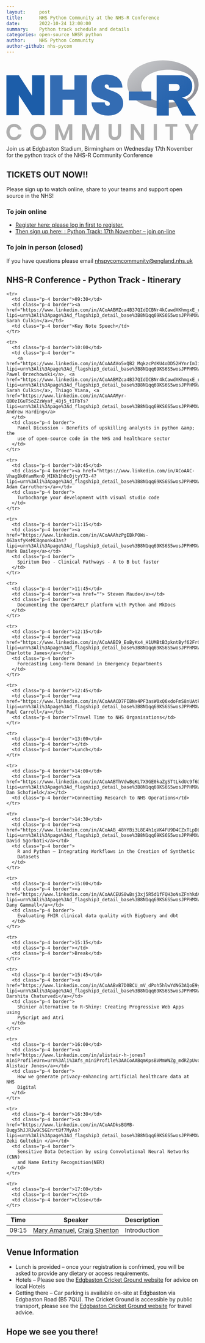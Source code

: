 ```yaml
---
layout:     post
title:      NHS Python Community at the NHS-R Conference
date:       2022-10-24 12:00:00
summary:    Python track schedule and details
categories: open-source NHSR python
author:     NHS Python Community
author-github: nhs-pycom
---
```


<script src="https://cdn.plot.ly/plotly-latest.min.js"></script>

<div class="nhsuk-grid-row">
    <div class="nhsuk-grid-column-one-third">
        <div class="nhsuk-card">
            <svg id="Layer_1" class="w-32 md:w-40 xl:w-48" data-name="Layer 1" xmlns="http://www.w3.org/2000/svg" xmlns:xlink="http://www.w3.org/1999/xlink" viewBox="0 0 1199.62 495.99">
                <defs>
                    <linearGradient id="linear-gradient" x1="313.65" y1="976.29" x2="314.27" y2="975.67" gradientTransform="matrix(721.09 0 0 -482.94 -225360.39 471505.11)" gradientUnits="userSpaceOnUse">
                    <stop offset="0" stop-color="#ccced0"></stop>
                    <stop offset="1" stop-color="#84848c"></stop>
                    </linearGradient>
                    <linearGradient id="linear-gradient-2" x1="313.89" y1="976.38" x2="314.51" y2="975.76" gradientTransform="matrix(398 0 0 -406.12 -123947.49 396657.07)" gradientUnits="userSpaceOnUse">
                    <stop offset="0" stop-color="#336cb3"></stop>
                    <stop offset="1" stop-color="#1c5da9"></stop>
                    </linearGradient>
                    <linearGradient id="linear-gradient-3" x1="57.71" y1="234.55" x2="295.51" y2="234.55" xlink:href="#linear-gradient-2"></linearGradient>
                    <linearGradient id="linear-gradient-4" x1="330.53" y1="234.55" x2="559.92" y2="234.55" xlink:href="#linear-gradient-2"></linearGradient>
                    <linearGradient id="linear-gradient-5" x1="587.93" y1="233.68" x2="786.51" y2="233.68" xlink:href="#linear-gradient-2"></linearGradient>
                    <linearGradient id="linear-gradient-6" x1="821.96" y1="238.92" x2="961.76" y2="238.92" xlink:href="#linear-gradient-2"></linearGradient>
                    <style>
                    .cls-7{fill:#afafaf}
                    </style>
                </defs>
                <path d="M1034.64 315.84c-123 0-222.68-66.77-222.68-149.14s99.7-149.13 222.68-149.13 222.69 66.77 222.69 149.13-99.7 149.14-222.69 149.14zm34.09-240c-93.48 0-169.26 45.65-169.26 102s75.78 102 169.26 102 162.46-31.21 162.46-102-68.98-101.97-162.46-101.97z" transform="translate(-57.71 -17.57)" fill="url(#linear-gradient)"></path>
                <path d="M1151.09 248.56s13.48 4.07 21.31 8a41.09 41.09 0 0110.81 7.72 29.28 29.28 0 014.94 7.1l53.12 89.62h-85.85l-40.15-75.38s-8.22-14.13-13.28-18.22c-4.22-3.42-6-4.64-10.19-4.64h-20.39V361h-76V110.17H1148s69.48 1.25 69.48 67.36-66.39 71.03-66.39 71.03zm-33-84h-46v42.64h46s21.31-.07 21.31-21.7c-.04-22.08-21.35-20.92-21.35-20.92z" transform="translate(-57.71 -17.57)" fill="url(#linear-gradient-2)"></path>
                <path d="M295.51 358.53h-77.75l-82.3-124.68v124.68H57.71v-248h77.75l82.3 126.78V110.57h77.75z" transform="translate(-57.71 -17.57)" fill="url(#linear-gradient-3)"></path>
                <path d="M559.92 110.57v248h-77.75v-96.7h-73.9v96.66h-77.74v-248h77.74v89.31h73.9v-89.27z" transform="translate(-57.71 -17.57)" fill="url(#linear-gradient-4)"></path>
                <path d="M775.48 323.86Q764.44 341 743.43 351t-50.08 10q-44.48 0-73.37-20.84T588.63 279h82.66q1.74 21.36 18.91 21.36a14.28 14.28 0 009.63-3.15q3.67-3.15 3.68-9.1 0-8.76-8.93-13.84t-28.9-11.73q-23.46-7.69-39-15.76T599.49 223q-11.55-15.75-11.56-41 0-24.17 12.44-41.15t34-25.74q21.54-8.76 48.5-8.76 44.48 0 70.75 20.66t28.72 59.54H698.6Q696.84 167 682.49 167a11.22 11.22 0 00-8 3q-3.15 3-3.15 8.93 0 8.06 8.93 13.13t27.84 11.73q23.81 8.42 39.4 16.64t27.32 24.16q11.73 15.95 11.73 40.8a69.76 69.76 0 01-11.08 38.47z" transform="translate(-57.71 -17.57)" fill="url(#linear-gradient-5)"></path>
                <path d="M961.76 211.47v54.9H822v-54.9z" transform="translate(-57.71 -17.57)" fill="url(#linear-gradient-6)"></path>
                <path class="cls-7" d="M136.24 422.12q12.21 9.54 16.13 25.95h-20.76a27.21 27.21 0 00-10-12.63 28.39 28.39 0 00-16.34-4.62 25.78 25.78 0 00-24 15.14 43.12 43.12 0 000 34.08 25.81 25.81 0 0024 15.15 28.4 28.4 0 0016.34-4.63 27.18 27.18 0 0010-12.62h20.76q-3.93 16.41-16.13 25.94t-30.71 9.54a48.51 48.51 0 01-25-6.38 43.47 43.47 0 01-16.83-17.88 60.37 60.37 0 010-52.31A43.51 43.51 0 0180.43 419q10.78-6.39 25.1-6.38 18.47-.03 30.71 9.5zM280.9 418.62a46.8 46.8 0 0117.81 18 55.86 55.86 0 010 52.38 46.71 46.71 0 01-17.81 18.09 52.36 52.36 0 01-50.35 0A46.71 46.71 0 01212.74 489a55.86 55.86 0 010-52.38 46.8 46.8 0 0117.81-18 52.28 52.28 0 0150.35 0zm-40.46 15.7a26.85 26.85 0 00-10.31 11.29 41.63 41.63 0 000 34.36 26.85 26.85 0 0010.31 11.29 31.69 31.69 0 0030.57 0A26.85 26.85 0 00281.32 480a41.53 41.53 0 000-34.36A26.85 26.85 0 00271 434.32a31.76 31.76 0 00-30.57 0zM468.89 414.69v97.89h-19.63v-68.3l-25.1 68.3h-17.11l-25.11-68v68h-19.77v-97.89h24l29.73 73.63 29.17-73.63zM635.64 414.69v97.89H616v-68.3l-25.1 68.3h-17.11l-25.1-68v68h-19.78v-97.89h24l29.73 73.63 29.17-73.63zM714.73 413.57v58.06q0 11.64 5.12 17.46t14.8 5.82q9.52 0 14.65-5.82t5.12-17.46v-58.06h19.64v58.06q0 13.74-5.12 23.21a33 33 0 01-14.17 14.09 44.4 44.4 0 01-20.54 4.63q-17.82 0-28.47-10.66t-10.66-31.27v-58.06zM917.38 512.58h-19.77l-44.32-67.32v67.32h-19.77v-99h19.77l44.32 67.87v-67.88h19.77zM997.18 413.57v99h-19.77v-99zM1124.52 413.57v15.7h-27.35v83.31h-19.77v-83.31h-27.21v-15.7zM1257.33 413.57l-33.52 64.37v34.64h-19.92v-34.64l-33.65-64.37H1193l21 43.33 21-43.33z" transform="translate(-57.71 -17.57)"></path>
            </svg>
        </div>
    </div>
    <div class="nhsuk-grid-column-two-thirds">
        <p>Join us at Edgbaston Stadium, Birmingham on Wednesday 17th November for the python track of the NHS-R Community Conference</p>
    </div>
</div>

## TICKETS OUT NOW!!

Please sign up to watch online, share to your teams and support open source in the NHS! 

### To join online
- [Register here: please log in first to register.](https://nhsrcommunity.com/wp-login.php)
- [Then sign up here:  : Python Track: 17th November – join on-line](https://nhsrcommunity.com/events/nhs-r-community-conference-2022-python-track-17th-november-2022-join-online/)

### To join in person (closed)

If you have questions please email [nhspycomcommunity@england.nhs.uk](mailto:nhspycomcommunity@england.nhs.uk)

## NHS-R Conference - Python Track - Itinerary

<table class="w-full">
  <thead class="text-left text-theme-blue">
    <tr>
      <th class="w-1/5 p-4 border">Time</th>
      <th class="w-2/5 p-4 border">Speaker</th>
      <th class="w-2/5 p-4 border">Description</th>
    </tr>
  </thead>

  <tbody>
    <tr>
      <td class="p-4 border">09:15</td>
      <td class="p-4 border"><a href="https://www.linkedin.com/in/mary-amanuel-b9b4621b4?miniProfileUrn=urn%3Ali%3Afs_miniProfile%3AACoAADHmqicBwF_728pSYQ0FY_1LhQGjRGNmUa0&lipi=urn%3Ali%3Apage%3Ad_flagship3_detail_base%3B8N1qq69KS6S5wosJPPHMXw%3D%3D"> Mary Amanuel</a>, <a href="https://www.linkedin.com/in/ACoAAAJjzAgB3VafSdpj5MALMZTjFBhNVIKLAPs?lipi=urn%3Ali%3Apage%3Ad_flagship3_detail_base%3B8N1qq69KS6S5wosJPPHMXw%3D%3D"> Craig Shenton</a></td>
      <td class="p-4 border">Introduction</td>
    </tr>

    <tr>
      <td class="p-4 border">09:30</td>
      <td class="p-4 border"><a href="https://www.linkedin.com/in/ACoAABMZca4B37QIdICBNr4kCawdXKhmgxE_r3w?lipi=urn%3Ali%3Apage%3Ad_flagship3_detail_base%3B8N1qq69KS6S5wosJPPHMXw%3D%3D"> Sarah Culkin</a></td>
      <td class="p-4 border">Key Note Speech</td>
    </tr>

    <tr>
      <td class="p-4 border">10:00</td>
      <td class="p-4 border">
        <a href="https://www.linkedin.com/in/ACoAAAVo5xQB2_MqkzcPdKU4oDD52HYnrImIi7I?lipi=urn%3Ali%3Apage%3Ad_flagship3_detail_base%3B8N1qq69KS6S5wosJPPHMXw%3D%3D"> Pawel Orzechowski</a>, <a href="https://www.linkedin.com/in/ACoAABMZca4B37QIdICBNr4kCawdXKhmgxE_r3w?lipi=urn%3Ali%3Apage%3Ad_flagship3_detail_base%3B8N1qq69KS6S5wosJPPHMXw%3D%3D"> Sarah Culkin</a>, Thiago Viana, <a href="https://www.linkedin.com/in/ACoAAAMyr-QBOzIGuT5oZZzWyaf_48j5_tIFbTs?lipi=urn%3Ali%3Apage%3Ad_flagship3_detail_base%3B8N1qq69KS6S5wosJPPHMXw%3D%3D"> Andrew Harding</a>
      </td>
      <td class="p-4 border">
        Panel Dicussion - Benefits of upskilling analysts in python &amp; the
        use of open-source code in the NHS and healthcare sector
      </td>
    </tr>

    <tr>
      <td class="p-4 border">10:45</td>
      <td class="p-4 border"><a href="https://www.linkedin.com/in/ACoAAC-VhagBk0YamMxnO_MIKh1h0c0jtyY73-4?lipi=urn%3Ali%3Apage%3Ad_flagship3_detail_base%3B8N1qq69KS6S5wosJPPHMXw%3D%3D"> Adam Carruthers</a></td>
      <td class="p-4 border">
        Turbocharge your development with visual studio code
      </td>
    </tr>

    <tr>
      <td class="p-4 border">11:15</td>
      <td class="p-4 border"><a href="https://www.linkedin.com/in/ACoAAAhzPgEBkPOWs-463asfyKeMC8qnonk43as?lipi=urn%3Ali%3Apage%3Ad_flagship3_detail_base%3B8N1qq69KS6S5wosJPPHMXw%3D%3D"> Mark Bailey</a></td>
      <td class="p-4 border">
        Spiritum Duo - Clinical Pathways - A to B but faster
      </td>
    </tr>

    <tr>
      <td class="p-4 border">11:45</td>
      <td class="p-4 border"><a href=""> Steven Maude</a></td>
      <td class="p-4 border">
        Documenting the OpenSAFELY platform with Python and MkDocs
      </td>
    </tr>

    <tr>
      <td class="p-4 border">12:15</td>
      <td class="p-4 border"><a href="https://www.linkedin.com/in/ACoAABI9_EoByKx4_H1UMBtB3pkntByf62FrC7A?lipi=urn%3Ali%3Apage%3Ad_flagship3_detail_base%3B8N1qq69KS6S5wosJPPHMXw%3D%3D"> Charlotte James</a></td>
      <td class="p-4 border">
        Forecasting Long-Term Demand in Emergency Departments
      </td>
    </tr>

    <tr>
      <td class="p-4 border">12:45</td>
      <td class="p-4 border"><a href="https://www.linkedin.com/in/ACoAAACD7FIBNx4PF3asW0xQ6xdoFmS8nUAtk0A?lipi=urn%3Ali%3Apage%3Ad_flagship3_detail_base%3B8N1qq69KS6S5wosJPPHMXw%3D%3D"> Paul Carroll</a></td>
      <td class="p-4 border">Travel Time to NHS Organisations</td>
    </tr>

    <tr>
      <td class="p-4 border">13:00</td>
      <td class="p-4 border"></td>
      <td class="p-4 border">Lunch</td>
    </tr>

    <tr>
      <td class="p-4 border">14:00</td>
      <td class="p-4 border"><a href="https://www.linkedin.com/in/ACoAABThVdwBqKL7X9GE0kaZgSTtLkdUc9f6DCo?lipi=urn%3Ali%3Apage%3Ad_flagship3_detail_base%3B8N1qq69KS6S5wosJPPHMXw%3D%3D"> Dan Schofield</a></td>
      <td class="p-4 border">Connecting Research to NHS Operations</td>
    </tr>

    <tr>
      <td class="p-4 border">14:30</td>
      <td class="p-4 border"><a href="https://www.linkedin.com/in/ACoAAB_48YYBi3L8E4h1qVK4FU9D4CZxTLpDLoY?lipi=urn%3Ali%3Apage%3Ad_flagship3_detail_base%3B8N1qq69KS6S5wosJPPHMXw%3D%3D"> David Sgorbati</a></td>
      <td class="p-4 border">
        R and Python – Integrating Workflows in the Creation of Synthetic
        Datasets
      </td>
    </tr>

    <tr>
      <td class="p-4 border">15:00</td>
      <td class="p-4 border"><a href="https://www.linkedin.com/in/ACoAACEUS8wBsj3xj5R5d1fFQH3oNsZFnhkdA3I?lipi=urn%3Ali%3Apage%3Ad_flagship3_detail_base%3B8N1qq69KS6S5wosJPPHMXw%3D%3D"> Dany Gammall</a></td>
      <td class="p-4 border">
        Evaluating FHIR clinical data quality with BigQuery and dbt
      </td>
    </tr>

    <tr>
      <td class="p-4 border">15:15</td>
      <td class="p-4 border"></td>
      <td class="p-4 border">Break</td>
    </tr>

    <tr>
      <td class="p-4 border">15:45</td>
      <td class="p-4 border"><a href="https://www.linkedin.com/in/ACoAABvB7D0BCU_mV_dPoh5hlwYdNG3AQoE9y2I?lipi=urn%3Ali%3Apage%3Ad_flagship3_detail_base%3B8N1qq69KS6S5wosJPPHMXw%3D%3D"> Darshita Chaturvedi</a></td>
      <td class="p-4 border">
        Shinier alternative to R-Shiny: Creating Progressive Web Apps using
        PyScript and Atri
      </td>
    </tr>

    <tr>
      <td class="p-4 border">16:00</td>
      <td class="p-4 border"><a href="https://www.linkedin.com/in/alistair-h-jones?miniProfileUrn=urn%3Ali%3Afs_miniProfile%3AACoAABqmKpsBVMmWNZg_mdRZpUvonBFFvElQ8Oo&lipi=urn%3Ali%3Apage%3Ad_flagship3_search_srp_all%3BuW3pGnyJQeOogZ2NNLJ9Xg%3D%3D"> Alistair Jones</a></td>
      <td class="p-4 border">
        How we generate privacy-enhancing artificial healthcare data at NHS
        Digital
      </td>
    </tr>

    <tr>
      <td class="p-4 border">16:30</td>
      <td class="p-4 border"><a href="https://www.linkedin.com/in/ACoAADksBGMB-Buqy5hJJRJw9C5GEnrtBf7MyAs?lipi=urn%3Ali%3Apage%3Ad_flagship3_detail_base%3B8N1qq69KS6S5wosJPPHMXw%3D%3D"> Zeki Gultekin </a></td>
      <td class="p-4 border">
        Sensitive Data Detection by using Convolutional Neural Networks (CNN)
        and Name Entity Recognition(NER)
      </td>
    </tr>

    <tr>
      <td class="p-4 border">17:00</td>
      <td class="p-4 border"></td>
      <td class="p-4 border">Close</td>
    </tr>
  </tbody>
</table>


## Venue Information

- Lunch is provided – once your registration is confrimed, you will be asked to provide any dietary or access requirements.
- Hotels – Please see the [Edgbaston Cricket Ground website](https://edgbaston.com/events/info/hotels/) for advice on local Hotels
- Getting there – Car parking is available on-site at Edgbaston via Edgbaston Road (B5 7QU). The Cricket Ground is accessible by public transport, please see the [Edgbaston Cricket Ground website](https://edgbaston.com/events/info/travel/) for travel advice.

## Hope we see you there!
